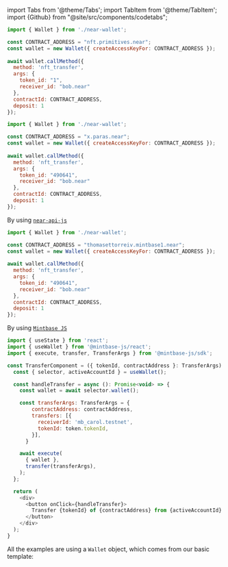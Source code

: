 import Tabs from '@theme/Tabs';
import TabItem from '@theme/TabItem';
import {Github} from "@site/src/components/codetabs";

<Tabs groupId="nft-contract-tabs">
<TabItem value="NFT Primitive" label="NFT Primitive" default>

```js
import { Wallet } from './near-wallet';

const CONTRACT_ADDRESS = "nft.primitives.near";
const wallet = new Wallet({ createAccessKeyFor: CONTRACT_ADDRESS });
 
await wallet.callMethod({
  method: 'nft_transfer',
  args: {
    token_id: "1",
    receiver_id: "bob.near"
  },
  contractId: CONTRACT_ADDRESS,
  deposit: 1
});
```

</TabItem>

<TabItem value="Paras" label="Paras">

```js
import { Wallet } from './near-wallet';

const CONTRACT_ADDRESS = "x.paras.near";
const wallet = new Wallet({ createAccessKeyFor: CONTRACT_ADDRESS });
 
await wallet.callMethod({
  method: 'nft_transfer',
  args: {
    token_id: "490641",
    receiver_id: "bob.near"
  },
  contractId: CONTRACT_ADDRESS,
  deposit: 1
});
```

</TabItem>

<TabItem value="Mintbase" label="Mintbase">

By using [`near-api-js`](https://docs.near.org/tools/near-api-js/quick-reference)

```js
import { Wallet } from './near-wallet';

const CONTRACT_ADDRESS = "thomasettorreiv.mintbase1.near";
const wallet = new Wallet({ createAccessKeyFor: CONTRACT_ADDRESS });
 
await wallet.callMethod({
  method: 'nft_transfer',
  args: {
    token_id: "490641",
    receiver_id: "bob.near"
  },
  contractId: CONTRACT_ADDRESS,
  deposit: 1
});
```

By using [`Mintbase JS`](https://docs.mintbase.xyz/dev/mintbase-sdk-ref/sdk/transfer)

```js
import { useState } from 'react';
import { useWallet } from '@mintbase-js/react';
import { execute, transfer, TransferArgs } from '@mintbase-js/sdk';

const TransferComponent = ({ tokenId, contractAddress }: TransferArgs): JSX.Element => {
  const { selector, activeAccountId } = useWallet();

  const handleTransfer = async (): Promise<void> => {
    const wallet = await selector.wallet();

    const transferArgs: TransferArgs = {
        contractAddress: contractAddress,
        transfers: [{
          receiverId: 'mb_carol.testnet',
          tokenId: token.tokenId,
        }],
      }

    await execute(
      { wallet },
      transfer(transferArgs),
    );
  };

  return (
    <div>
      <button onClick={handleTransfer}>
        Transfer {tokenId} of {contractAddress} from {activeAccountId} to Carol
      </button>
    </div>
  );
}
```

</TabItem>
</Tabs>

All the examples are using a `Wallet` object, which comes from our basic template:

<Github fname="near-wallet.js"
  url="https://github.com/near-examples/hello-near-js/blob/master/frontend/near-wallet.js"
  start="20" end="27" />